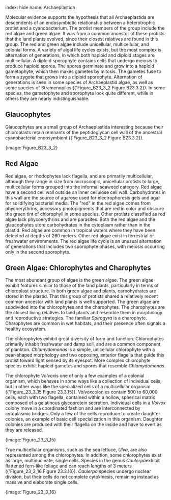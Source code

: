 index: hide
name: Archaeplastida

Molecular evidence supports the hypothesis that all Archaeplastida are descendents of an endosymbiotic relationship between a heterotrophic protist and a cyanobacterium. The protist members of the group include the red algae and green algae. It was from a common ancestor of these protists that the land plants evolved, since their closest relatives are found in this group. The red and green algae include unicellular, multicellular, and colonial forms. A variety of algal life cycles exists, but the most complex is alternation of generations, in which both haploid and diploid stages are multicellular. A diploid sporophyte contains cells that undergo meiosis to produce haploid spores. The spores germinate and grow into a haploid gametophyte, which then makes gametes by mitosis. The gametes fuse to form a zygote that grows into a diploid sporophyte. Alternation of generations is seen in some species of Archaeplastid algae, as well as some species of Stramenopiles ({'Figure_B23_3_2 Figure B23.3.2}). In some species, the gametophyte and sporophyte look quite different, while in others they are nearly indistinguishable.

## Glaucophytes

Glaucophytes are a small group of Archaeplastida interesting because their chloroplasts retain remnants of the peptidoglycan cell wall of the ancestral cyanobacterial endosymbiont ({'Figure_B23_3_2 Figure B23.3.2}).


{image:'Figure_B23_3_2}
        

## Red Algae

Red algae, or rhodophytes lack flagella, and are primarily multicellular, although they range in size from microscopic, unicellular protists to large, multicellular forms grouped into the informal seaweed category. Red algae have a second cell wall outside an inner cellulose cell wall. Carbohydrates in this wall are the source of agarose used for electrophoresis gels and agar for solidifying bacterial media. The "red" in the red algae comes from phycoerythrins, accessory photopigments that are red in color and obscure the green tint of chlorophyll in some species. Other protists classified as red algae lack phycoerythrins and are parasites. Both the red algae and the glaucophytes store carbohydrates in the cytoplasm rather than in the plastid. Red algae are common in tropical waters where they have been detected at depths of 260 meters. Other red algae exist in terrestrial or freshwater environments. The red algae life cycle is an unusual alternation of generations that includes two sporophyte phases, with meiosis occurring only in the second sporophyte.

## Green Algae: Chlorophytes and Charophytes

The most abundant group of algae is the green algae. The green algae exhibit features similar to those of the land plants, particularly in terms of chloroplast structure. In both green algae and plants, carbohydrates are stored in the plastid. That this group of protists shared a relatively recent common ancestor with land plants is well supported. The green algae are subdivided into the chlorophytes and the charophytes. The charophytes are the closest living relatives to land plants and resemble them in morphology and reproductive strategies. The familiar  *Spirogyra* is a charophyte. Charophytes are common in wet habitats, and their presence often signals a healthy ecosystem.

The chlorophytes exhibit great diversity of form and function. Chlorophytes primarily inhabit freshwater and damp soil, and are a common component of plankton.  *Chlamydomonas* is a simple, unicellular chlorophyte with a pear-shaped morphology and two opposing, anterior flagella that guide this protist toward light sensed by its eyespot. More complex chlorophyte species exhibit haploid gametes and spores that resemble  *Chlamydomonas*.

The chlorophyte  *Volvox*is one of only a few examples of a colonial organism, which behaves in some ways like a collection of individual cells, but in other ways like the specialized cells of a multicellular organism ({'Figure_23_3_15 Figure 23.3.15}).  *Volvox*colonies contain 500 to 60,000 cells, each with two flagella, contained within a hollow, spherical matrix composed of a gelatinous glycoprotein secretion. Individual cells in a  *Volvox* colony move in a coordinated fashion and are interconnected by cytoplasmic bridges. Only a few of the cells reproduce to create daughter colonies, an example of basic cell specialization in this organism. Daughter colonies are produced with their flagella on the inside and have to evert as they are released.


{image:'Figure_23_3_15}
        

True multicellular organisms, such as the sea lettuce,  *Ulva*, are also represented among the chlorophytes. In addition, some chlorophytes exist as large, multinucleate, single cells. Species in the genus  *Caulerpa*exhibit flattened fern-like foliage and can reach lengths of 3 meters ({'Figure_23_3_16 Figure 23.3.16}).  *Caulerpa* species undergo nuclear division, but their cells do not complete cytokinesis, remaining instead as massive and elaborate single cells.


{image:'Figure_23_3_16}
        
